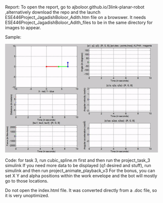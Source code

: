 Report: To open the report, go to ajboloor.github.io/3link-planar-robot ,alternatively download the repo and the launch ESE446Project_JagadishBoloor_Adith.htm file on a browswer. It needs ESE446Project_JagadishBoloor_Adith_files to be in the same directory for images to appear.

Sample:

![Sample gif](https://github.com/ajboloor/3link-planar-robot/blob/master/report/ESE446Project_JagadishBoloor_Adith_files/image156.gif?raw=true)

Code: for task 3, run cubic_spline.m first and then run the project_task_3 simulink
If you need more data to be displayed (q1 desired and stuff), run simulink and then run project_animate_playback_v3
For the bonus, you can set X Y and alpha positions within the work envelope and the bot will mostly go to those locations.

Do not open the index.html file. It was converted directly from a .doc file, so it is very unoptimized.

